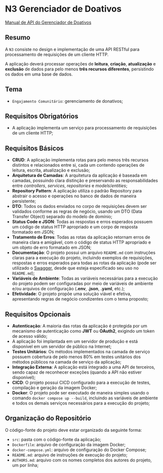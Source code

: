 # N3 Gerenciador de Doativos

[Manual de API do Gerenciador de Doativos](https://github.com/hqnicolas/n3backend/blob/main/MANUAL.md)

## Resumo

A `N3` consiste no design e implementação de uma API RESTful para processamento de requisições de um cliente HTTP.

A aplicação deverá processar operações de **leitura**, **criação**, **atualização** e **exclusão** de dados para pelo menos **três recursos diferentes**, persistindo os dados em uma base de dados.

## Tema

* `Engajamento Comunitário`: gerenciamento de donativos;

## Requisitos Obrigatórios

* A aplicação implementa um serviço para processamento de requisições de um cliente HTTP;

## Requisitos Básicos

* **CRUD**: A aplicação implementa rotas para pelo menos três recursos distintos e relacionados entre si, cada um contendo operações de leitura, escrita, atualização e exclusão;
* **Arquitetura de Camadas**: A arquitetura da aplicação é baseada em camadas, possuindo clara distinção e preservando as responsabilidades entre *controllers*, *services*, *repositories* e *models*/*entities*;
* **Repository Pattern**: A aplicação utiliza o padrão Repository para abstrair o acesso e operações no banco de dados de maneira persistente;
* **DTO**: Todos os dados enviados no corpo de requisições devem ser validados conforme as regras de negócio, usando um DTO (Data Transfer Object) separado do modelo de domínio;
* **Status Code e JSON**: Todas as respostas e erros esperados possuem um código de status HTTP apropriado e um corpo de resposta formatado em JSON;
* **Tratamento de Erros**: Todas as rotas da aplicação retornam erros de maneira clara e amigável, com o código de status HTTP apropriado e um objeto de erro formatado em JSON;
* **Documentação**: O projeto possui um arquivo `README.md` com instruções claras para a execução do projeto, incluindo exemplos de requisições, respostas e erros esperados para todas as rotas da aplicação (pode ser utilizado o [Swagger](https://swagger.io/), desde que esteja especificado seu uso no `README.md`);
* **Variáveis de Ambiente**: Todas as variáveis necessárias para a execução do projeto podem ser configuradas por meio de variáveis de ambiente e/ou arquivos de configuração (**.env**, **.json**, **.yaml**, etc.);
* **Efetividade**: O projeto propõe uma solução viável e efetiva, apresentando regras de negócio condizentes com o tema proposto;

## Requisitos Opcionais

* **Autenticação**: A maioria das rotas da aplicação é protegida por um mecanismo de autenticação como **JWT** ou **OAuth2**, exigindo um token de acesso válido;
* A aplicação foi implantada em um servidor de produção e está disponível em um servidor de público na Internet;
* **Testes Unitários**: Os métodos implementados na camada de serviço possuem cobertura de pelo menos 80% em testes unitários dos métodos públicos na camada de serviço da aplicação;
* **Integração Externa**: A aplicação está integrado a uma API de terceiros, sendo capaz de reconhecer exceções (quando a API não estiver disponível);
* **CICD**: O projeto possui CICD configurado para a execução de testes, compilação e geração da imagem Docker;
* **Docker**: O projeto pode ser executado de maneira simples usando o comando `docker compose up --build`, incluindo as variáveis de ambiente e todos os demais serviços necessários para a execução do projeto;

## Organização do Repositório

O código-fonte do projeto deve estar organizado da seguinte forma:

* `src`: pasta com o código-fonte da aplicação;
* `Dockerfile`: arquivo de configuração da imagem Docker;
* `docker-compose.yml`: arquivo de configuração do Docker Compose;
* `README.md`: arquivo de instruções de execução do projeto;
* `AUTHORS.md`: arquivo com os nomes completos dos autores do projeto, um por linha;
